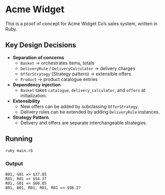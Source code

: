 # Acme Widget
This is a proof of concept for Acme Widget Co’s sales system, written in Ruby.

## Key Design Decisions
- **Separation of concerns**  
  - `Basket` → orchestrates items, totals  
  - `DeliveryRule` / `DeliveryCalculator` → delivery charges  
  - `OfferStrategy` (Strategy pattern) → extensible offers  
  - `Product` → product catalogue entries  
- **Dependency injection**  
  - `Basket` takes `catalogue`, `delivery_calculator`, and `offers` at initialization.  
- **Extensibility**  
  - New offers can be added by subclassing `OfferStrategy`.  
  - Delivery rules can be extended by adding `DeliveryRule` instances.  
- **Strategy Pattern**  
  - Delivery and offers are separate interchangeable strategies.  

## Running
```bash
ruby main.rb
```

### Output
```
B01, G01 => $37.85
R01, R01 => $54.37
R01, G01 => $60.85
B01, B01, R01, R01, R01 => $98.27